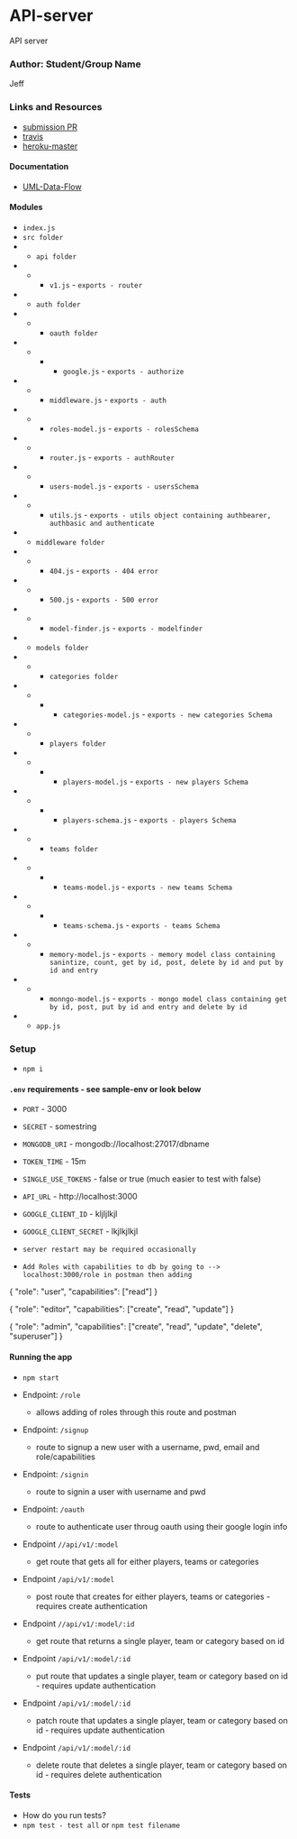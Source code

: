 # API-server
API server


### Author: Student/Group Name
Jeff


### Links and Resources
* [submission PR](https://github.com/jeff-401-js/API-server/pull/1)
* [travis](https://www.travis-ci.com/jeff-401-js/API-server)
* [heroku-master](https://pure-refuge-90526.herokuapp.com/)

#### Documentation
* [UML-Data-Flow](https://photos.app.goo.gl/zHoXJjUcaz3367Uk7)

#### Modules
* `index.js`
* `src folder`
*   * `api folder`
*   * * `v1.js` - `exports - router`
*   * `auth folder`
*   * * `oauth folder`
*   * * * `google.js` - `exports - authorize`
*   * * `middleware.js` - `exports - auth`
*   * * `roles-model.js` - `exports - rolesSchema`
*   * * `router.js` - `exports - authRouter`
*   * * `users-model.js` - `exports - usersSchema`
*   * * `utils.js` - `exports - utils object containing authbearer, authbasic and authenticate`
*   * `middleware folder`
*   * * `404.js` - `exports - 404 error`
*   * * `500.js` - `exports - 500 error`
*   * * `model-finder.js` - `exports - modelfinder`
*   * `models folder`
*   * * `categories folder`
*   * * * `categories-model.js` - `exports - new categories Schema`
*   * * `players folder`
*   * * * `players-model.js` - `exports - new players Schema`
*   * * * `players-schema.js` - `exports - players Schema`
*   * * `teams folder`
*   * * * `teams-model.js` - `exports - new teams Schema`
*   * * * `teams-schema.js` - `exports - teams Schema`
*   * * `memory-model.js` - `exports - memory model class containing sanintize, count, get by id, post, delete by id and put by id and entry`
*   * * `monngo-model.js` - `exports - mongo model class containing get by id, post, put by id and entry and delete by id`
*   * `app.js`


### Setup
*  `npm i`

#### `.env` requirements - see sample-env or look below
* `PORT` - 3000
* `SECRET` - somestring
* `MONGODB_URI` - mongodb://localhost:27017/dbname 
* `TOKEN_TIME` - 15m
* `SINGLE_USE_TOKENS` - false or true (much easier to test with false)
* `API_URL` - http://localhost:3000
* `GOOGLE_CLIENT_ID` - kljljlkjl
* `GOOGLE_CLIENT_SECRET` - lkjlkjlkjl

* `server restart may be required occasionally`

* `Add Roles with capabilities to db by going to --> localhost:3000/role in postman then adding`

{
	"role": "user",
	"capabilities": ["read"]
}

{
	"role": "editor",
	"capabilities": ["create", "read", "update"]
}

{
	"role": "admin",
	"capabilities": ["create", "read", "update", "delete", "superuser"]
}

#### Running the app
* `npm start`

* Endpoint: `/role`
  * allows adding of roles through this route and postman
* Endpoint: `/signup`
  * route to signup a new user with a username, pwd, email and role/capabilities
* Endpoint: `/signin`
  * route to signin a user with username and pwd
* Endpoint: `/oauth`
  * route to authenticate user throug oauth using their google login info
* Endpoint `//api/v1/:model`
  * get route that gets all for either players, teams or categories
* Endpoint `/api/v1/:model`
  * post route that creates for either players, teams or categories - requires create authentication
* Endpoint `//api/v1/:model/:id`
  * get route that returns a single player, team or category based on id
* Endpoint `/api/v1/:model/:id`
  * put route that updates a single player, team or category based on id - requires update authentication
* Endpoint `/api/v1/:model/:id`
  * patch route that updates a single player, team or category based on id - requires update authentication
* Endpoint `/api/v1/:model/:id`
  * delete route that deletes a single player, team or category based on id - requires delete authentication


#### Tests
* How do you run tests?
* `npm test - test all` or `npm test filename`
